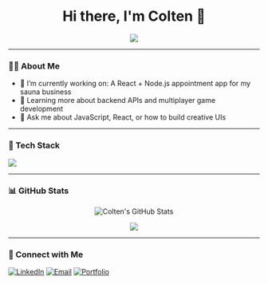 

<h1 align="center">Hi there, I'm Colten 👋</h1>

<p align="center">
  <img src="https://readme-typing-svg.demolab.com/?lines=Full+Stack+Developer;Creative+Coder;Lifelong+Learner&center=true&width=440&height=45&color=F7AF3E&vCenter=true&pause=1000&size=22" />
</p>

---

### 👨‍💻 About Me
- 🔭 I’m currently working on: A React + Node.js appointment app for my sauna business  
- 🌱 Learning more about backend APIs and multiplayer game development  
- 💬 Ask me about JavaScript, React, or how to build creative UIs  

---

### 🧰 Tech Stack
<p align="left">
  <img src="https://skillicons.dev/icons?i=html,css,js,react,nodejs,python,express,mongodb,git,github,vscode,figma" />
</p>

---

### 📊 GitHub Stats

<p align="center">
  <img src="https://github-readme-stats.vercel.app/api?username=olerk16&show_icons=true&theme=gruvbox" alt="Colten's GitHub Stats" />
</p>

<p align="center">
  <img src="https://github-readme-streak-stats.herokuapp.com/?user=coltenkrelo&theme=gruvbox" />
</p>

---

### 🔗 Connect with Me
<p align="left">
  <a href="https://linkedin.com/in/YOUR-LINK" target="_blank"><img alt="LinkedIn" src="https://img.shields.io/badge/LinkedIn-blue?style=for-the-badge&logo=linkedin" /></a>
  <a href="mailto:your@email.com"><img alt="Email" src="https://img.shields.io/badge/Email-grey?style=for-the-badge&logo=gmail" /></a>
  <a href="https://yourportfolio.com"><img alt="Portfolio" src="https://img.shields.io/badge/Portfolio-orange?style=for-the-badge&logo=firefox" /></a>
</p>
